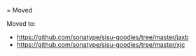 = Moved

Moved to:
 * https://github.com/sonatype/sisu-goodies/tree/master/jaxb
 * https://github.com/sonatype/sisu-goodies/tree/master/xjc